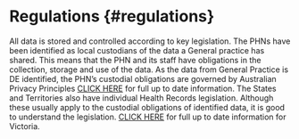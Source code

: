 # Regulations {#regulations}

All data is stored and controlled according to key legislation. The PHNs have been identified as local custodians of the data a General practice has shared. This means that the PHN and its staff have obligations in the collection, storage and use of the data. As the data from General Practice is DE identified, the PHN’s custodial obligations are governed by Australian Privacy Principles [CLICK HERE](https://www.oaic.gov.au/privacy/australian-privacy-principles/) for full up to date information. 
The States and Territories also have individual Health Records legislation. Although these usually apply to the custodial obligations of identified data, it is good to understand the legislation. [CLICK HERE](https://www2.health.vic.gov.au/about/legislation/health-records-act) for full up to date information for Victoria.
